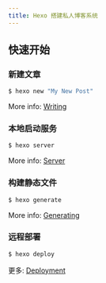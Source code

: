 ```yaml
---
title: Hexo 搭建私人博客系统
---
```


## 快速开始

### 新建文章

```bash
$ hexo new "My New Post"
```

More info: [Writing](https://hexo.io/docs/writing.html)

### 本地启动服务

```bash
$ hexo server
```

More info: [Server](https://hexo.io/docs/server.html)

### 构建静态文件

```bash
$ hexo generate
```

More info: [Generating](https://hexo.io/docs/generating.html)

### 远程部署

```bash
$ hexo deploy
```

更多: [Deployment](https://hexo.io/docs/deployment.html)

